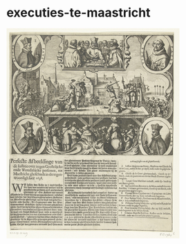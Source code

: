 # executies-te-maastricht
![](https://github.com/nondejus/executies-te-maastricht/blob/main/url.jpeg) 
